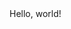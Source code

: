 <!DOCTYPE html>
<html lang="en"
<head>
    <title>style</title>
</head>
<body>  Hello, world!
</body>
</html>
